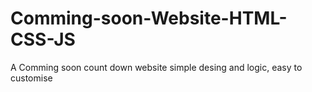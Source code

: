 # Comming-soon-Website-HTML-CSS-JS
A Comming soon count down website simple desing and logic, easy to customise
